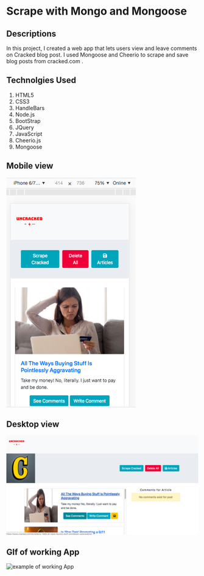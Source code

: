 # Scrape with Mongo and Mongoose

## Descriptions 
In this project, I created a web app that lets users view and leave comments on Cracked blog post. I used  Mongoose and Cheerio  to scrape and save blog posts from cracked.com .

## Technolgies Used

1. HTML5
2. CSS3
3. HandleBars
4. Node.js
5. BootStrap
6. JQuery
7. JavaScript
8. Cheerio.js
9. Mongoose

## Mobile view
![site on mobile view](./public/image/mobile-read.png)

## Desktop view
![site on mobile view](./public/image/desktop-read.png)

## GIf of working App
![example of working App](./public/image/scrape.gif)

